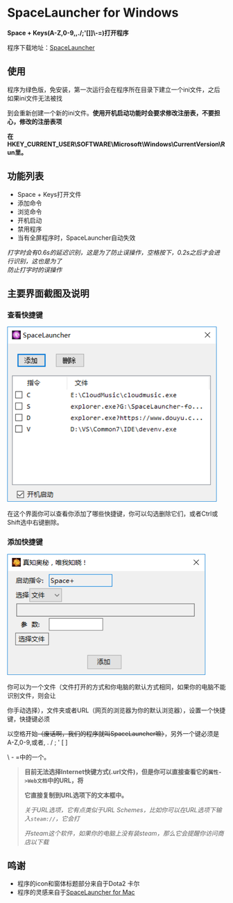 # SpaceLauncher for Windows

**Space + Keys(A-Z,0-9,,./;'[]]\\-=)打开程序**

程序下载地址：[SpaceLauncher](https://github.com/Jack54s/SpaceLauncher-for-Windows/blob/master/SpaceLauncher/bin/Release/app.publish/SpaceLauncher.exe)

## 使用

程序为绿色版，免安装，第一次运行会在程序所在目录下建立一个ini文件，之后如果ini文件无法被找  

到会重新创建一个新的ini文件。**使用开机启动功能时会要求修改注册表，不要担心，修改的注册表项**

**在HKEY_CURRENT_USER\SOFTWARE\Microsoft\Windows\CurrentVersion\Run里。**

## 功能列表

* Space + Keys打开文件
* 添加命令
* 浏览命令
* 开机启动
* 禁用程序
* 当有全屏程序时，SpaceLauncher自动失效

*打字时会有0.6s的延迟识别，这是为了防止误操作，空格按下，0.2s之后才会进行识别，这也是为了*  
*防止打字时的误操作*

## 主要界面截图及说明

### 查看快捷键

![查看快捷键](https://github.com/Jack54s/SpaceLauncher-for-Windows/blob/master/Snap/CommandView.png)

在这个界面你可以查看你添加了哪些快捷键，你可以勾选删除它们，或者Ctrl或Shift选中右键删除。

### 添加快捷键

![添加快捷键](https://github.com/Jack54s/SpaceLauncher-for-Windows/blob/master/Snap/addCommand.png)

你可以为一个文件（文件打开的方式和你电脑的默认方式相同，如果你的电脑不能识别文件，则会让  

你手动选择），文件夹或者URL（网页的浏览器为你的默认浏览器），设置一个快捷键，快捷键必须  

以空格开始<del>（废话啊，我们的程序就叫SpaceLauncher嘛）</del>，另外一个键必须是A-Z,0-9,或者, . / ; ' [ ]  

\\ - =中的一个。

> **目前无法选择Internet快键方式(.url文件)，但是你可以直接查看它的`属性->Web文档`中的URL，将**  
> 
> **它直接复制到URL选项下的文本框中。**  
> 
> *关于URL选项，它有点类似于URL Schemes，比如你可以在URL选项下输入`steam://`，它会打*
> 
> *开steam这个软件，如果你的电脑上没有装steam，那么它会提醒你访问商店以下载*

## 鸣谢

* 程序的icon和窗体标题部分来自于Dota2 卡尔
* 程序的灵感来自于[SpaceLauncher for Mac](https://sspai.com/post/39597)